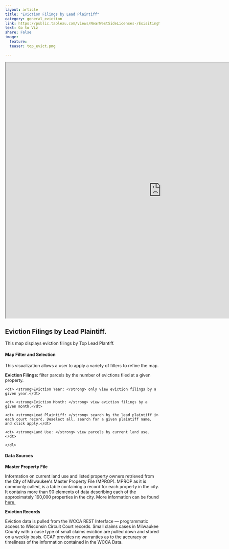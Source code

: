 ```yaml
---
layout: article
title: "Eviction Filings by Lead Plaintiff"
category: general_eviction
link: https://public.tableau.com/views/NearWestSideLicenses-/ExisitingNWSLicenses-?:embed=y&:display_count=yes
text: Go to Viz
share: False
image:
  feature:
  teaser: top_evict.png

---
```

<iframe src="https://public.tableau.com/shared/JBY8Y53Q4?:display_count=yes&:origin=viz_share_link?:showVizHome=no&:embed=true" allowfullscreen="true" width="1015" height="835"></iframe>

## Eviction Filings by Lead Plaintiff.

This map displays eviction filings by Top Lead Plantiff.

#### Map Filter and Selection

<dl> This visualization allows a user to apply a variety of filters to refine the map. </dl>

<dl>    
    <dt> <strong>Eviction Filings: </strong> filter parcels by the number of evictions filed at a given property.</dt>
    
    <dt> <strong>Eviction Year: </strong> only view eviction filings by a given year.</dt>
    
    <dt> <strong>Eviction Month: </strong> view eviction filings by a given month.</dt>
        
    <dt> <strong>Lead Plaintiff: </strong> search by the lead plaintiff in each court record. Deselect all, search for a given plaintiff name, and click apply.</dt>
    
    <dt> <strong>Land Use: </strong> view parcels by current land use.</dt>
    
    </dl>
    
#### Data Sources


**Master Property File**

Information on current land use and listed property owners retrieved from the City of Milwaukee's Master Property File (MPROP). MPROP as it is commonly called, is a table containing a record for each property in the city. It contains more than 90 elements of data describing each of the approximately 160,000 properties in the city. More information can be found [here.](https://data.milwaukee.gov/dataset/mprop)

**Eviction Records**

Eviction data is pulled from the WCCA REST Interface — programmatic access to Wisconsin Circuit Court records. Small claims cases in Milwaukee County with a case type of small claims eviction are pulled down and stored on a weekly basis. CCAP provides no warranties as to the accuracy or timeliness of the information contained in the WCCA Data.
